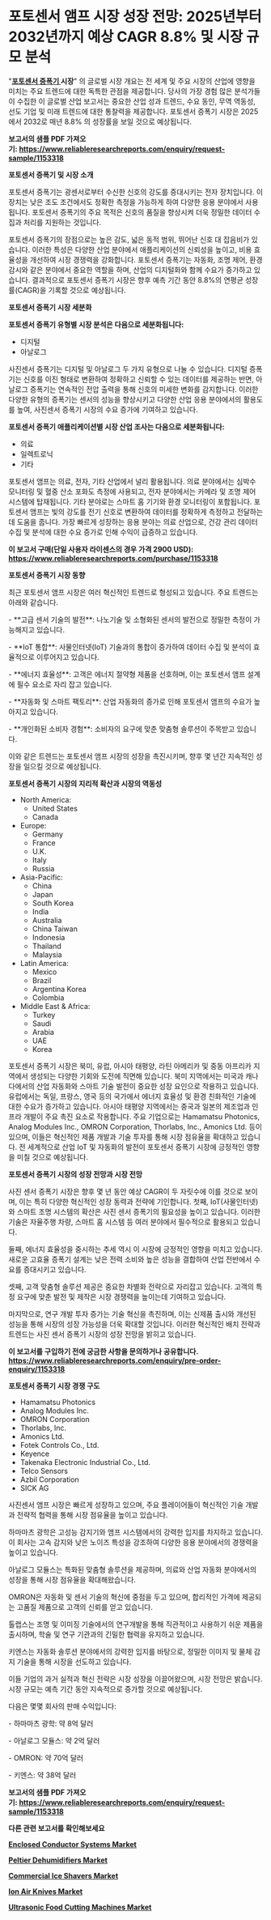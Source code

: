 <p><h1>포토센서 앰프 시장 성장 전망: 2025년부터 2032년까지 예상 CAGR 8.8% 및 시장 규모 분석</h1></p><p>"<strong><a href="https://www.reliableresearchreports.com/photosensor-amplifier-r1153318?utm_campaign=105&utm_medium=7&utm_source=Github&utm_content=ia&utm_term=19022025&utm_id=photosensor-amplifier">포토센서 증폭기&nbsp;</a></strong><strong>시장</strong>" 의 글로벌 시장 개요는 전 세계 및 주요 시장의 산업에 영향을 미치는 주요 트렌드에 대한 독특한 관점을 제공합니다. 당사의 가장 경험 많은 분석가들이 수집한 이 글로벌 산업 보고서는 중요한 산업 성과 트렌드, 수요 동인, 무역 역동성, 선도 기업 및 미래 트렌드에 대한 통찰력을 제공합니다. 포토센서 증폭기 시장은 2025에서 2032로 매년 8.8% 의 성장률을 보일 것으로 예상됩니다.&nbsp;</p>
<p><strong>보고서의 샘플 PDF 가져오기:&nbsp;<a href="https://www.reliableresearchreports.com/enquiry/request-sample/1153318?utm_campaign=105&utm_medium=7&utm_source=Github&utm_content=ia&utm_term=19022025&utm_id=photosensor-amplifier">https://www.reliableresearchreports.com/enquiry/request-sample/1153318</a></strong></p>
<p><strong>포토센서 증폭기 및 시장 소개</strong></p>
<p><p>포토센서 증폭기는 광센서로부터 수신한 신호의 강도를 증대시키는 전자 장치입니다. 이 장치는 낮은 조도 조건에서도 정확한 측정을 가능하게 하여 다양한 응용 분야에서 사용됩니다. 포토센서 증폭기의 주요 목적은 신호의 품질을 향상시켜 더욱 정밀한 데이터 수집과 처리를 지원하는 것입니다.</p><p>포토센서 증폭기의 장점으로는 높은 감도, 넓은 동적 범위, 뛰어난 신호 대 잡음비가 있습니다. 이러한 특성은 다양한 산업 분야에서 애플리케이션의 신뢰성을 높이고, 비용 효율성을 개선하여 시장 경쟁력을 강화합니다. 포토센서 증폭기는 자동화, 조명 제어, 환경 감시와 같은 분야에서 중요한 역할을 하며, 산업의 디지털화와 함께 수요가 증가하고 있습니다. 결과적으로 포토센서 증폭기 시장은 향후 예측 기간 동안 8.8%의 연평균 성장률(CAGR)을 기록할 것으로 예상됩니다.</p></p>
<p><strong>포토센서 증폭기 시장 세분화</strong></p>
<p><strong>포토센서 증폭기 유형별 시장 분석은 다음으로 세분화됩니다:</strong></p>
<p><ul><li>디지털</li><li>아날로그</li></ul></p>
<p><p>사진센서 증폭기는 디지털 및 아날로그 두 가지 유형으로 나눌 수 있습니다. 디지털 증폭기는 신호를 이진 형태로 변환하여 정확하고 신뢰할 수 있는 데이터를 제공하는 반면, 아날로그 증폭기는 연속적인 전압 출력을 통해 신호의 미세한 변화를 감지합니다. 이러한 다양한 유형의 증폭기는 센서의 성능을 향상시키고 다양한 산업 응용 분야에서의 활용도를 높여, 사진센서 증폭기 시장의 수요 증가에 기여하고 있습니다.</p></p>
<p><strong>포토센서 증폭기 애플리케이션별 시장 산업 조사는 다음으로 세분화됩니다:</strong></p>
<p><ul><li>의료</li><li>일렉트로닉</li><li>기타</li></ul></p>
<p><p>포토센서 앰프는 의료, 전자, 기타 산업에서 널리 활용됩니다. 의료 분야에서는 심박수 모니터링 및 혈중 산소 포화도 측정에 사용되고, 전자 분야에서는 카메라 및 조명 제어 시스템에 탑재됩니다. 기타 분야로는 스마트 홈 기기와 환경 모니터링이 포함됩니다. 포토센서 앰프는 빛의 강도를 전기 신호로 변환하여 데이터를 정확하게 측정하고 전달하는 데 도움을 줍니다. 가장 빠르게 성장하는 응용 분야는 의료 산업으로, 건강 관리 데이터 수집 및 분석에 대한 수요 증가로 인해 수익이 급증하고 있습니다.</p></p>
<p><strong>이 보고서 구매(단일 사용자 라이센스의 경우 가격 2900 USD): <a href="https://www.reliableresearchreports.com/purchase/1153318?utm_campaign=105&utm_medium=7&utm_source=Github&utm_content=ia&utm_term=19022025&utm_id=photosensor-amplifier">https://www.reliableresearchreports.com/purchase/1153318</a></strong></p>
<p><strong>포토센서 증폭기 시장 동향</strong></p>
<p><p>최근 포토센서 앰프 시장은 여러 혁신적인 트렌드로 형성되고 있습니다. 주요 트렌드는 아래와 같습니다.  </p><p>- **고급 센서 기술의 발전**: 나노기술 및 소형화된 센서의 발전으로 정밀한 측정이 가능해지고 있습니다.  </p><p>- **IoT 통합**: 사물인터넷(IoT) 기술과의 통합이 증가하여 데이터 수집 및 분석이 효율적으로 이루어지고 있습니다.  </p><p>- **에너지 효율성**: 고객은 에너지 절약형 제품을 선호하며, 이는 포토센서 앰프 설계에 필수 요소로 자리 잡고 있습니다.  </p><p>- **자동화 및 스마트 팩토리**: 산업 자동화의 증가로 인해 포토센서 앰프의 수요가 높아지고 있습니다.  </p><p>- **개인화된 소비자 경험**: 소비자의 요구에 맞춘 맞춤형 솔루션이 주목받고 있습니다.  </p><p>이와 같은 트렌드는 포토센서 앰프 시장의 성장을 촉진시키며, 향후 몇 년간 지속적인 성장을 일으킬 것으로 예상됩니다.</p></p>
<p><strong>포토센서 증폭기 시장의 지리적 확산과 시장의 역동성</strong></p>
<p><ul>
    <li>
        North America:
        <ul>
            <li>United States</li>
            <li>Canada</li>
        </ul>
    </li>
    <li>
        Europe:
        <ul>
            <li>Germany</li>
            <li>France</li>
            <li>U.K.</li>
            <li>Italy</li>
            <li>Russia</li>
        </ul>
    </li>
    <li>
        Asia-Pacific:
        <ul>
            <li>China</li>
            <li>Japan</li>
            <li>South Korea</li>
            <li>India</li>
            <li>Australia</li>
            <li>China Taiwan</li>
            <li>Indonesia</li>
            <li>Thailand</li>
            <li>Malaysia</li>
        </ul>
    </li>
    <li>
        Latin America:
        <ul>
            <li>Mexico</li>
            <li>Brazil</li>
            <li>Argentina Korea</li>
            <li>Colombia</li>
        </ul>
    </li>
    <li>
        Middle East & Africa:
        <ul>
            <li>Turkey</li>
            <li>Saudi</li>
            <li>Arabia</li>
            <li>UAE</li>
            <li>Korea</li>
        </ul>
    </li>
    </ul></p>
<p><p>포토센서 증폭기 시장은 북미, 유럽, 아시아 태평양, 라틴 아메리카 및 중동 아프리카 지역에서 생성되는 다양한 기회와 도전에 직면해 있습니다. 북미 지역에서는 미국과 캐나다에서의 산업 자동화와 스마트 기술 발전이 중요한 성장 요인으로 작용하고 있습니다. 유럽에서는 독일, 프랑스, 영국 등의 국가에서 에너지 효율성 및 환경 친화적인 기술에 대한 수요가 증가하고 있습니다. 아시아 태평양 지역에서는 중국과 일본의 제조업과 인프라 개발이 주요 촉진 요소로 작용합니다. 주요 기업으로는 Hamamatsu Photonics, Analog Modules Inc., OMRON Corporation, Thorlabs, Inc., Amonics Ltd. 등이 있으며, 이들은 혁신적인 제품 개발과 기술 투자를 통해 시장 점유율을 확대하고 있습니다. 전 세계적으로 산업 IoT 및 자동화의 발전이 포토센서 증폭기 시장에 긍정적인 영향을 미칠 것으로 예상됩니다.</p></p>
<p><strong>포토센서 증폭기 시장의 성장 전망과 시장 전망</strong></p>
<p><p>사진 센서 증폭기 시장은 향후 몇 년 동안 예상 CAGR이 두 자릿수에 이를 것으로 보이며, 이는 특히 다양한 혁신적인 성장 동력과 전략에 기인합니다. 첫째, IoT(사물인터넷)와 스마트 조명 시스템의 확산은 사진 센서 증폭기의 필요성을 높이고 있습니다. 이러한 기술은 자율주행 차량, 스마트 홈 시스템 등 여러 분야에서 필수적으로 활용되고 있습니다.</p><p>둘째, 에너지 효율성을 중시하는 추세 역시 이 시장에 긍정적인 영향을 미치고 있습니다. 새로운 고효율 증폭기 설계는 낮은 전력 소비와 높은 성능을 결합하여 산업 전반에서 수요를 증대시키고 있습니다.</p><p>셋째, 고객 맞춤형 솔루션 제공은 중요한 차별화 전략으로 자리잡고 있습니다. 고객의 특정 요구에 맞춘 발전 및 제작은 시장 경쟁력을 높이는데 기여하고 있습니다. </p><p>마지막으로, 연구 개발 투자 증가는 기술 혁신을 촉진하며, 이는 신제품 출시와 개선된 성능을 통해 시장의 성장 가능성을 더욱 확대할 것입니다. 이러한 혁신적인 배치 전략과 트렌드는 사진 센서 증폭기 시장의 성장 전망을 밝히고 있습니다.</p></p>
<p><strong>이 보고서를 구입하기 전에 궁금한 사항을 문의하거나 공유합니다. <a href="https://www.reliableresearchreports.com/enquiry/pre-order-enquiry/1153318?utm_campaign=105&utm_medium=7&utm_source=Github&utm_content=ia&utm_term=19022025&utm_id=photosensor-amplifier">https://www.reliableresearchreports.com/enquiry/pre-order-enquiry/1153318</a></strong></p>
<p><strong>포토센서 증폭기 시장 경쟁 구도</strong></p>
<p><ul><li>Hamamatsu Photonics</li><li>Analog Modules Inc.</li><li>OMRON Corporation</li><li>Thorlabs, Inc.</li><li>Amonics Ltd.</li><li>Fotek Controls Co., Ltd.</li><li>Keyence</li><li>Takenaka Electronic Industrial Co., Ltd.</li><li>Telco Sensors</li><li>Azbil Corporation</li><li>SICK AG</li></ul></p>
<p><p>사진센서 앰프 시장은 빠르게 성장하고 있으며, 주요 플레이어들이 혁신적인 기술 개발과 전략적 협력을 통해 시장 점유율을 높이고 있습니다. </p><p>하마마츠 광학은 고성능 감지기와 앰프 시스템에서의 강력한 입지를 차지하고 있습니다. 이 회사는 고속 감지와 낮은 노이즈 특성을 강조하여 다양한 응용 분야에서의 경쟁력을 높이고 있습니다. </p><p>아날로그 모듈스는 특화된 맞춤형 솔루션을 제공하며, 의료와 산업 자동화 분야에서의 성장을 통해 시장 점유율을 확대해왔습니다. </p><p>OMRON은 자동화 및 센서 기술의 혁신에 중점을 두고 있으며, 합리적인 가격에 제공되는 고품질 제품으로 고객의 신뢰를 얻고 있습니다. </p><p>톨랩스는 조명 및 이미징 기술에서의 연구개발을 통해 직관적이고 사용하기 쉬운 제품을 출시하며, 학술 및 연구 기관과의 긴밀한 협력을 유지하고 있습니다. </p><p>키엔스는 자동화 솔루션 분야에서의 강력한 입지를 바탕으로, 정밀한 이미지 및 물체 감지 기술을 통해 시장을 선도하고 있습니다. </p><p>이들 기업의 과거 실적과 혁신 전략은 시장 성장을 이끌어왔으며, 시장 전망은 밝습니다. 시장 규모는 예측 기간 동안 지속적으로 증가할 것으로 예상됩니다.</p><p>다음은 몇몇 회사의 판매 수익입니다:</p><p>- 하마마츠 광학: 약 8억 달러 </p><p>- 아날로그 모듈스: 약 2억 달러 </p><p>- OMRON: 약 70억 달러 </p><p>- 키엔스: 약 38억 달러</p></p>
<p><strong>보고서의 샘플 PDF 가져오기:&nbsp;<a href="https://www.reliableresearchreports.com/enquiry/request-sample/1153318?utm_campaign=105&utm_medium=7&utm_source=Github&utm_content=ia&utm_term=19022025&utm_id=photosensor-amplifier">https://www.reliableresearchreports.com/enquiry/request-sample/1153318</a></strong></p>
<p><strong></strong></p>
<p><strong></strong></p>
<p><strong></strong></p>
<p><strong></strong></p>
<p><strong>다른 관련 보고서를 확인해보세요</strong></p>
<p><strong><p><a href="https://github.com/agdonthisa/Market-Research-Report-List-1/blob/main/enclosed-conductor-systems-market.md?utm_campaign=105&utm_medium=7&utm_source=Github&utm_content=ia&utm_term=19022025&utm_id=photosensor-amplifier">Enclosed Conductor Systems Market</a></p><p><a href="https://github.com/penglatilles/Market-Research-Report-List-1/blob/main/peltier-dehumidifiers-market.md?utm_campaign=105&utm_medium=7&utm_source=Github&utm_content=ia&utm_term=19022025&utm_id=photosensor-amplifier">Peltier Dehumidifiers Market</a></p><p><a href="https://github.com/saaindosya/Market-Research-Report-List-1/blob/main/commercial-ice-shavers-market.md?utm_campaign=105&utm_medium=7&utm_source=Github&utm_content=ia&utm_term=19022025&utm_id=photosensor-amplifier">Commercial Ice Shavers Market</a></p><p><a href="https://github.com/ternainglin/Market-Research-Report-List-1/blob/main/ion-air-knives-market.md?utm_campaign=105&utm_medium=7&utm_source=Github&utm_content=ia&utm_term=19022025&utm_id=photosensor-amplifier">Ion Air Knives Market</a></p><p><a href="https://github.com/lalolatiot/Market-Research-Report-List-1/blob/main/ultrasonic-food-cutting-machines-market.md?utm_campaign=105&utm_medium=7&utm_source=Github&utm_content=ia&utm_term=19022025&utm_id=photosensor-amplifier">Ultrasonic Food Cutting Machines Market</a></p></strong></p>
<p></p>